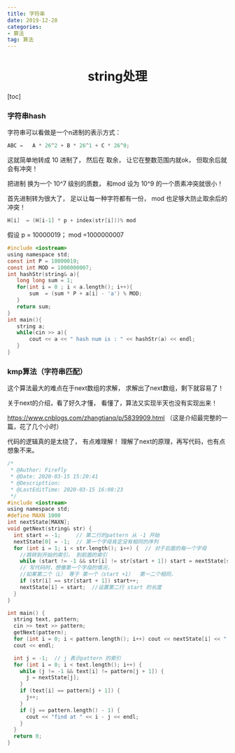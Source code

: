 ```yaml
---
title: 字符串
date: 2019-12-28
categories: 
- 算法
tag: 算法
---
```

# <center> string处理 </center>

[toc]

### 字符串hash

字符串可以看做是一个n进制的表示方式： 

``` c#
ABC =   A * 26^2 + B * 26^1 + C * 26^0; 
```

这就简单地转成 10 进制了， 然后在 取余， 让它在整数范围内就ok， 但取余后就会有冲突！

把进制 换为一个 10^7 级别的质数， 和mod 设为 10^9 的一个质素冲突就很小！

首先进制转为很大了， 足以让每一种字符都有一份， mod 也足够大防止取余后的冲突！

```c
H[i]  = (H[i-1] * p + index(str[i]))% mod
```

假设 p = 10000019；   mod =1000000007

 ```c
#include <iostream>
using namespace std;
const int P = 10000019;
const int MOD = 1000000007;
int hashStr(string& a){
    long long sum = 1;
    for(int i = 0 ; i < a.length(); i++){
        sum  = (sum * P + a[i] - 'a') % MOD;
    }
    return sum;
}
int main(){
    string a;
    while(cin >> a){
        cout << a << " hash num is : " << hashStr(a) << endl;
    }
}
 ```











### kmp算法（字符串匹配）

这个算法最大的难点在于next数组的求解， 求解出了next数组，剩下就容易了！

关于next的介绍，看了好久才懂， 看懂了，算法又实现半天也没有实现出来！

https://www.cnblogs.com/zhangtianq/p/5839909.html （这是介绍最完整的一篇，花了几个小时）



代码的逻辑真的是太绕了， 有点难理解！ 理解了next的原理，再写代码，也有点想象不来。

```c
/*
 * @Author: Firefly
 * @Date: 2020-03-15 15:20:41
 * @Descripttion:
 * @LastEditTime: 2020-03-15 16:08:23
 */
#include <iostream>
using namespace std;
#define MAXN 1000
int nextState[MAXN];
void getNext(string& str) {
  int start = -1;     // 第二行的pattern 从 -1 开始
  nextState[0] = -1;  // 第一个字母肯定没有相同的序列
  for (int i = 1; i < str.length(); i++) {  // 对于后面的每一个字母
    //跳转到开始的索引， 到前面的索引
    while (start != -1 && str[i] != str[start + 1]) start = nextState[start];
    // 写代码时，想像第一个字母的情况，
    //如果第二个（i） 等于 第一个（start +1）  第一二个相同，
    if (str[i] == str[start + 1]) start++;
    nextState[i] = start;  //设置第二行 start 的长度
  }
}

int main() {
  string text, pattern;
  cin >> text >> pattern;
  getNext(pattern);
  for (int i = 0; i < pattern.length(); i++) cout << nextState[i] << " ";
  cout << endl;

  int j = -1;  // j 表示pattern 的索引
  for (int i = 0; i < text.length(); i++) {
    while (j != -1 && text[i] != pattern[j + 1]) {
      j = nextState[j];
    }
    if (text[i] == pattern[j + 1]) {
      j++;
    }
    if (j == pattern.length() - 1) {
      cout << "find at " << i - j << endl;
    }
  }
  return 0;
}
```















